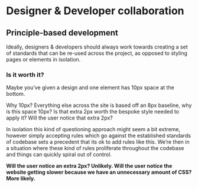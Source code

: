 # Designer & Developer collaboration

 ## Principle-based development

 Ideally, designers & developers should always work towards creating a set of standards that can be re-used across the project, as opposed to styling pages or elements in isolation.

 ### Is it worth it?

 Maybe you’ve given a design and one element has 10px space at the bottom.

 Why 10px? Everything else across the site is based off an 8px baseline, why is this space 10px? Is that extra 2px worth the bespoke style needed to apply it? Will the user notice that extra 2px?

 In isolation this kind of questioning approach might seem a bit extreme, however simply accepting rules which go against the established standards of codebase sets a precedent that its ok to add rules like this. We’re then in a situation where these kind of rules proliferate throughout the codebase and things can quickly spiral out of control.

 **Will the user notice an extra 2px? Unlikely. Will the user notice the website getting slower because we have an unnecessary amount of CSS? More likely.**